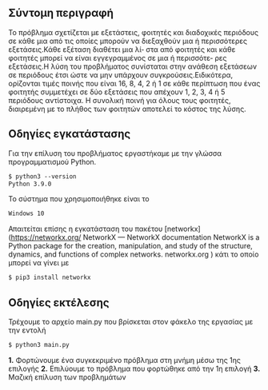## Σύντομη περιγραφή

Το πρόβλημα σχετίζεται με εξετάστεις, φοιτητές και διαδοχικές περιόδους σε κάθε μια από τις οποίες μπορούν να διεξαχθούν μια ή περισσότερες εξετάσεις.Κάθε εξέταση διαθέτει μια λί‐ στα από φοιτητές και κάθε φοιτητές μπορεί να είναι εγγεγραμμένος σε μια ή περισσότε‐ ρες εξετάσεις.Η λύση του προβλήματος συνίσταται στην ανάθεση εξετάσεων σε περιόδους έτσι ώστε να μην υπάρχουν συγκρούσεις.Ειδικότερα, ορίζονται τιμές ποινής που είναι 16, 8, 4, 2 ή 1 σε κάθε περίπτωση που ένας φοιτητής συμμετέχει σε δύο εξετάσεις που απέχουν 1, 2, 3, 4 ή 5 περιόδους αντίστοιχα. Η συνολική ποινή για όλους τους φοιτητές, διαιρεμένη με το πλήθος των φοιτητών αποτελεί το κόστος της λύσης.



## Οδηγίες εγκατάστασης
Για την επίλυση του προβλήματος εργαστήκαμε με την γλώσσα προγραμματισμού Python.
```markdown
$ python3 --version
Python 3.9.0
```
Το σύστημα που χρησιμοποιήθηκε είναι το
```markdown
Windows 10
```
Απαιτείται επίσης η εγκατάσταση του πακέτου [networkx](https://networkx.org/
NetworkX — NetworkX documentation
NetworkX is a Python package for the creation, manipulation, and study of the structure, dynamics, and functions of complex networks.
networkx.org
) κάτι το οποίο μπορεί να γίνει με
```markdown
$ pip3 install networkx
```

## Οδηγίες εκτέλεσης
Τρέχουμε το αρχείο main.py που βρίσκεται στον φάκελο της εργασίας με την εντολή
```markdown
$ python3 main.py
```

**1.** Φορτώνουμε ένα συγκεκριμένο πρόβλημα στη μνήμη μέσω της 1ης επιλογής
**2.** Επιλύουμε το πρόβλημα που φορτώθηκε από την 1η επιλογή
**3.** Μαζική επίλυση των προβλημάτων 
